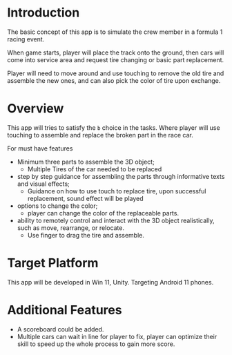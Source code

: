 

# Introduction

The basic concept of this app is to simulate the crew member in a formula 1 racing event. 

When game starts, player will place the track onto the ground, then cars will come into service area and request tire changing or basic part replacement.

Player will need to move around and use touching to remove the old tire and assemble the new ones, and can also pick the color of tire upon exchange.



# Overview

This app will tries to satisfy the `b` choice in the tasks. Where player will use touching to assemble and replace the broken part in the race car.

For must have features

- Minimum three parts to assemble the 3D object; 
  - Multiple Tires of the car needed to be replaced 
- step by step guidance for assembling the parts through informative texts and visual effects;
  - Guidance on how to use touch to replace tire, upon successful replacement, sound effect will be played 
- options to change the color;
  - player can change the color of the replaceable parts. 
- ability to remotely control and interact with the 3D object realistically, such as move, rearrange, or relocate.
  - Use finger to drag the tire and assemble.

# Target Platform

This app will be developed in Win 11, Unity. Targeting Android 11 phones.



# Additional Features

- A scoreboard could be added.
- Multiple cars can wait in line for player to fix, player can optimize their skill to speed up the whole process to gain more score.